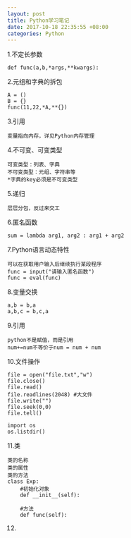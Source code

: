 ```yaml
---
layout: post
title: Python学习笔记
date: 2017-10-18 22:35:55 +08:00
categories: Python
---
```



1.不定长参数
```
def func(a,b,*args,**kwargs):
```
2.元组和字典的拆包
```
A = ()
B = {}
func(11,22,*A,**{})
```
3.引用
```
变量指向内存，详见Python内存管理
```
4.不可变、可变类型
```
可变类型：列表、字典
不可变类型：元组、字符串等
*字典的key必须是不可变类型
```
5.递归
```
层层分包，反过来交工
```
6.匿名函数
```
sum = lambda arg1, arg2 : arg1 + arg2
```
7.Python语言动态特性
```
可以在获取用户输入后继续执行某段程序
func = input("请输入匿名函数")
func = eval(func)
```
8.变量交换
```
a,b = b,a
a,b,c = b,c,a
```
9.引用
```
python不是赋值，而是引用
num+=num不等价于num = num + num
```
10.文件操作
```
file = open("file.txt","w")
file.close()
file.read()
file.readlines(2048) #大文件
file.write("")
file.seek(0,0)
file.tell()

import os
os.listdir()
```
11.类
```
类的名称
类的属性
类的方法
class Exp:
    #初始化对象
    def __init__(self):

    #方法
    def func(self):
```
12.
```

```

```
```

```
```

```
```
```
```

```
```
```
```

```
```
```
```

```
```
```
```

```
```
```
```

```
```
```
```

```
```
